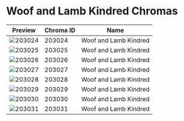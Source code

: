 # Woof and Lamb Kindred Chromas

| Preview | Chroma ID | Name |
|---------|-----------|------|
| ![203024](https://raw.communitydragon.org/latest/plugins/rcp-be-lol-game-data/global/default/v1/champion-chroma-images/203/203024.png) | 203024 | Woof and Lamb Kindred |
| ![203025](https://raw.communitydragon.org/latest/plugins/rcp-be-lol-game-data/global/default/v1/champion-chroma-images/203/203025.png) | 203025 | Woof and Lamb Kindred |
| ![203026](https://raw.communitydragon.org/latest/plugins/rcp-be-lol-game-data/global/default/v1/champion-chroma-images/203/203026.png) | 203026 | Woof and Lamb Kindred |
| ![203027](https://raw.communitydragon.org/latest/plugins/rcp-be-lol-game-data/global/default/v1/champion-chroma-images/203/203027.png) | 203027 | Woof and Lamb Kindred |
| ![203028](https://raw.communitydragon.org/latest/plugins/rcp-be-lol-game-data/global/default/v1/champion-chroma-images/203/203028.png) | 203028 | Woof and Lamb Kindred |
| ![203029](https://raw.communitydragon.org/latest/plugins/rcp-be-lol-game-data/global/default/v1/champion-chroma-images/203/203029.png) | 203029 | Woof and Lamb Kindred |
| ![203030](https://raw.communitydragon.org/latest/plugins/rcp-be-lol-game-data/global/default/v1/champion-chroma-images/203/203030.png) | 203030 | Woof and Lamb Kindred |
| ![203031](https://raw.communitydragon.org/latest/plugins/rcp-be-lol-game-data/global/default/v1/champion-chroma-images/203/203031.png) | 203031 | Woof and Lamb Kindred |